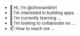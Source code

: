 - 👋 Hi, I’m @chinnambhrt
- 👀 I’m interested in building apps.
- 🌱 I’m currently learning ...
- 💞️ I’m looking to collaborate on ...
- 📫 How to reach me ...

<!---
chinnambhrt/chinnambhrt is a ✨ special ✨ repository because its `README.md` (this file) appears on your GitHub profile.
You can click the Preview link to take a look at your changes.
--->
